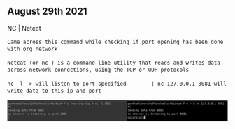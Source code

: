 ## August 29th 2021

NC | Netcat
    
    Came across this command while checking if port opening has been done with org network 

    Netcat (or nc ) is a command-line utility that reads and writes data across network connections, using the TCP or UDP protocols
    
    nc -l -> will listen to port specified        | nc 127.0.0.1 8081 will write data to this ip and port 

![img_3.png](images/img_3.png)
